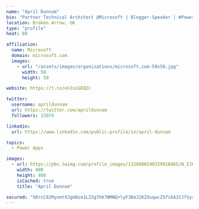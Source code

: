 ```yaml
---
name: "April Dunnam"
bio: "Partner Technical Architect @Microsoft | Blogger-Speaker | #PowerApps, #PowerAutomate, #Office365, #SharePoint | #WIT | #Karaoke Queen"
location: Broken Arrow, OK
type: "profile"
heat: 89

affiliation:
  name: Microsoft
  domain: microsoft.com
  images:
    - url: "/assets/images/organizations/microsoft.com-50x50.jpg"
      width: 50
      height: 50

website: https://t.co/enJuiGEQZc

twitter:
  username: aprildunnam
  url: https://twitter.com/aprildunnam
  followers: 15074

linkedin:
  url: https://www.linkedin.com/public-profile/in/april-dunnam

topics:
  - Power Apps

images:
  - url: https://pbs.twimg.com/profile_images/1326986540329918465/W_IJ6Ih2_400x400.jpg
    width: 400
    height: 400
    isCached: true
    title: "April Dunnam"

secured: "hDrcC82Myxmt9JgmBze1LZ3g7hK7WMNQ+lyF3BaJ2KZXuqwcZ5fikA3IJfSyx4EwD7JcCr1vzY6u+si4uDFmHEsYpVh35rbI4n26s0iCE0TuR+UbbRAQ1bOMOo7Y02IsYrI/itiJgVS3sRCjADynOwMx4dltuRsIMoG+9LPCgmlLG4HElcnrjaB66WvMqqUkik0bxN4vddILLjfsAQGBMGVmugpBP14h1HW6Bd6A1nhsPggiZJvuqYyKb3cTMdebPOsVlkNUzqqb9B5TLp5v+c9deDKnl361i/LBo9GwODN3rtGXaG9/q3m8GUgCsPdfUSgSxk3Di1h7Udld6AUm9GaWxBxiDRiEbIBExO7KadkpTyaOYdp11iyZ02Gm5rLBy3aKaTOYmVocppJQ8z+epQF66jHPt/CjH9tt05GBSfM=;XL4nDLV2xqeKCppZg8xpsw=="
---
```


